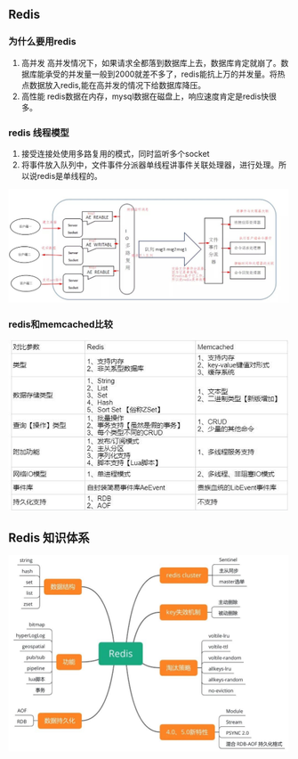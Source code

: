 ## Redis 
### 为什么要用redis
1. 高并发
	高并发情况下，如果请求全都落到数据库上去，数据库肯定就崩了。数据库能承受的并发量一般到2000就差不多了，redis能抗上万的并发量。将热点数据放入redis,能在高并发的情况下给数据库降压。
2. 高性能
	redis数据在内存，mysql数据在磁盘上，响应速度肯定是redis快很多。
	
### redis 线程模型

1. 接受连接处使用多路复用的模式，同时监听多个socket
2. 将事件放入队列中，文件事件分派器单线程讲事件关联处理器，进行处理。所以说redis是单线程的。

![](redis.assets/006tNbRwgy1g9ghmgqwhij30xc0dj40n.jpg)
	

### redis和memcached比较

![](redis.assets/006tNbRwly1g9ifccm9c4j30h90ai75w.jpg)

## Redis  知识体系

![](redis.assets/006tNbRwgy1g9gehglri6j30s20jo0v1.jpg)




